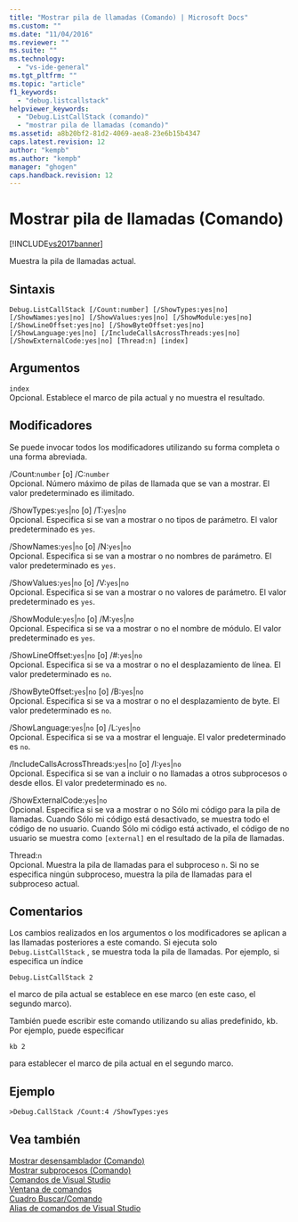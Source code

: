 ```yaml
---
title: "Mostrar pila de llamadas (Comando) | Microsoft Docs"
ms.custom: ""
ms.date: "11/04/2016"
ms.reviewer: ""
ms.suite: ""
ms.technology: 
  - "vs-ide-general"
ms.tgt_pltfrm: ""
ms.topic: "article"
f1_keywords: 
  - "debug.listcallstack"
helpviewer_keywords: 
  - "Debug.ListCallStack (comando)"
  - "mostrar pila de llamadas (comando)"
ms.assetid: a8b20bf2-81d2-4069-aea8-23e6b15b4347
caps.latest.revision: 12
author: "kempb"
ms.author: "kempb"
manager: "ghogen"
caps.handback.revision: 12
---
```

# Mostrar pila de llamadas (Comando)
[!INCLUDE[vs2017banner](../../code-quality/includes/vs2017banner.md)]

Muestra la pila de llamadas actual.  
  
## Sintaxis  
  
```  
Debug.ListCallStack [/Count:number] [/ShowTypes:yes|no]  
[/ShowNames:yes|no] [/ShowValues:yes|no] [/ShowModule:yes|no]  
[/ShowLineOffset:yes|no] [/ShowByteOffset:yes|no]  
[/ShowLanguage:yes|no] [/IncludeCallsAcrossThreads:yes|no]  
[/ShowExternalCode:yes|no] [Thread:n] [index]  
```  
  
## Argumentos  
 `index`  
 Opcional.  Establece el marco de pila actual y no muestra el resultado.  
  
## Modificadores  
 Se puede invocar todos los modificadores utilizando su forma completa o una forma abreviada.  
  
 \/Count:`number` \[o\] \/C:`number`  
 Opcional.  Número máximo de pilas de llamada que se van a mostrar.  El valor predeterminado es ilimitado.  
  
 \/ShowTypes:`yes`&#124;`no` \[o\] \/T:`yes`&#124;`no`  
 Opcional.  Especifica si se van a mostrar o no tipos de parámetro.  El valor predeterminado es `yes`.  
  
 \/ShowNames:`yes`&#124;`no` \[o\] \/N:`yes`&#124;`no`  
 Opcional.  Especifica si se van a mostrar o no nombres de parámetro.  El valor predeterminado es `yes`.  
  
 \/ShowValues:`yes`&#124;`no` \[o\] \/V:`yes`&#124;`no`  
 Opcional.  Especifica si se van a mostrar o no valores de parámetro.  El valor predeterminado es `yes`.  
  
 \/ShowModule:`yes`&#124;`no` \[o\] \/M:`yes`&#124;`no`  
 Opcional.  Especifica si se va a mostrar o no el nombre de módulo.  El valor predeterminado es `yes`.  
  
 \/ShowLineOffset:`yes`&#124;`no` \[o\] \/\#:`yes`&#124;`no`  
 Opcional.  Especifica si se va a mostrar o no el desplazamiento de línea.  El valor predeterminado es `no`.  
  
 \/ShowByteOffset:`yes`&#124;`no` \[o\] \/B:`yes`&#124;`no`  
 Opcional.  Especifica si se va a mostrar o no el desplazamiento de byte.  El valor predeterminado es `no`.  
  
 \/ShowLanguage:`yes`&#124;`no` \[o\] \/L:`yes`&#124;`no`  
 Opcional.  Especifica si se va a mostrar el lenguaje.  El valor predeterminado es `no`.  
  
 \/IncludeCallsAcrossThreads:`yes`&#124;`no` \[o\] \/I:`yes`&#124;`no`  
 Opcional.  Especifica si se van a incluir o no llamadas a otros subprocesos o desde ellos.  El valor predeterminado es `no`.  
  
 \/ShowExternalCode:`yes`&#124;`no`  
 Opcional.  Especifica si se va a mostrar o no Sólo mi código para la pila de llamadas.  Cuando Sólo mi código está desactivado, se muestra todo el código de no usuario.  Cuando Sólo mi código está activado, el código de no usuario se muestra como `[external]` en el resultado de la pila de llamadas.  
  
 Thread:`n`  
 Opcional.  Muestra la pila de llamadas para el subproceso `n`.  Si no se especifica ningún subproceso, muestra la pila de llamadas para el subproceso actual.  
  
## Comentarios  
 Los cambios realizados en los argumentos o los modificadores se aplican a las llamadas posteriores a este comando.  Si ejecuta solo `Debug.ListCallStack` , se muestra toda la pila de llamadas.  Por ejemplo, si especifica un índice  
  
```  
Debug.ListCallStack 2  
```  
  
 el marco de pila actual se establece en ese marco \(en este caso, el segundo marco\).  
  
 También puede escribir este comando utilizando su alias predefinido, kb.  Por ejemplo, puede especificar  
  
```  
kb 2  
```  
  
 para establecer el marco de pila actual en el segundo marco.  
  
## Ejemplo  
  
```  
>Debug.CallStack /Count:4 /ShowTypes:yes  
```  
  
## Vea también  
 [Mostrar desensamblador \(Comando\)](../../ide/reference/list-disassembly-command.md)   
 [Mostrar subprocesos \(Comando\)](../../ide/reference/list-threads-command.md)   
 [Comandos de Visual Studio](../../ide/reference/visual-studio-commands.md)   
 [Ventana de comandos](../../ide/reference/command-window.md)   
 [Cuadro Buscar\/Comando](../../ide/find-command-box.md)   
 [Alias de comandos de Visual Studio](../../ide/reference/visual-studio-command-aliases.md)